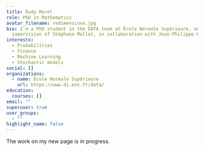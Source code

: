 ```yaml
---
title: Rudy Morel
role: PhD in Mathematics
avatar_filename: redimensione.jpg
bio: I'm a PhD student in the DATA team at École Normale Supérieure, under the
  supervision of Stéphane Mallat, in collaboration with Jean-Philippe Bouchaud.
interests:
  - Probabilities
  - Finance
  - Machine Learning
  - Stochastic models
social: []
organizations:
  - name: École Normale Supérieure
    url: https://www.di.ens.fr/data/
education:
  courses: []
email: ""
superuser: true
user_groups:
  - ""
highlight_name: false
---
```

The work on my new page is in progress.
